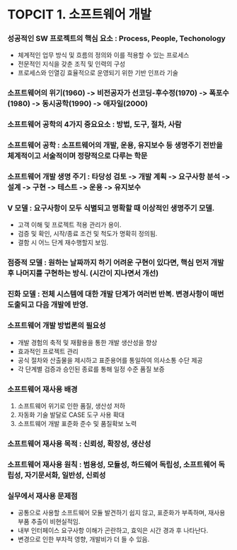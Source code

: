 # TOPCIT 1. 소프트웨어 개발

### 성공적인 SW 프로젝트의 핵심 요소 : Process, People, Techonology
- 체계적인 업무 방식 및 흐름의 정의와 이를 적용할 수 있는 프로세스
- 전문적인 지식을 갖춘 조직 및 인력의 구성
- 프로세스와 인열깅 효율적으로 운영되기 위한 기반 인프라 기술

### 소프트웨어의 위기(1960) -> 비전공자가 선코딩-후수정(1970) -> 폭포수(1980) -> 동시공학(1990) -> 애자일(2000)

### 소프트웨어 공학의 4가지 중요요소 : 방법, 도구, 절차, 사람

### 소프트웨어 공학 : 소프트웨어의 개발, 운용, 유지보수 등 생명주기 전반을 체계적이고 서술적이며 정량적으로 다루는 학문

### 소프트웨어 개발 생명 주기 : 타당성 검토 -> 개발 계획 -> 요구사항 분석 -> 설계 -> 구현 -> 테스트 -> 운용 -> 유지보수

### V 모델 : 요구사항이 모두 식별되고 명확할 때 이상적인 생명주기 모델. 
- 고객 이해 및 프로젝트 적용 관리가 용이.
- 검증 및 확인, 시작/종료 조건 및 척도가 명확히 정의됨.
- 결함 시 어느 단계 재수행할지 보임.

### 점증적 모델 : 원하는 날짜까지 하기 어려운 구현이 있다면, 핵심 먼저 개발 후 나머지를 구현하는 방식. (시간이 지나면서 개선)
### 진화 모델 : 전체 시스템에 대한 개발 단계가 여러번 반복. 변경사항이 매번 도출되고 다음 개발에 반영.

### 소프트웨어 개발 방법론의 필요성
- 개발 경험의 축적 및 재활용을 통한 개발 생산성을 향상
- 효과적인 프로젝트 관리
- 공식 절차와 산출물을 제시하고 표준용어를 통일하여 의사소통 수단 제공
- 각 단계별 검증과 승인된 종료를 통해 일정 수준 품질 보증



### 소프트웨어 재사용 배경
1. 소프트웨어 위기로 인한 품질, 생산성 저하
2. 자동화 기술 발달로 CASE 도구 사용 확대
3. 소프트웨어 개발 표준화 준수 및 품질확보 노력

### 소프트웨어 재사용 목적 : 신뢰성, 확장성, 생산성

### 소프트웨어 재사용 원칙 : 범용성, 모듈성, 하드웨어 독립성, 소프트웨어 독립성, 자기문서화, 일반성, 신뢰성

### 실무에서 재사용 문제점
- 공통으로 사용할 소프트웨어 모듈 발견하기 쉽지 않고, 표준화가 부족하며, 재사용 부품 추출이 비현실적임.
- 내부 인터페이스 요구사항 이해가 곤란하고, 효익은 시간 경과 후 나타난다.
- 변경으로 인한 부차적 영향, 개발비가 더 들 수 있음.

  
